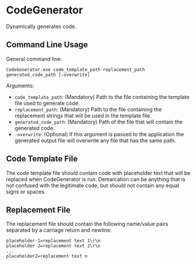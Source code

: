# CodeGenerator

Dynamically generates code.

## Command Line Usage

General command line:
```
CodeGenerator.exe code_template_path replacement_path generated_code_path [-overwrite]
```

Arguments:

* ```code_template_path```: (Mandatory) Path to the file containing the template file used to generate code.
* ```replacement_path```: (Mandatory) Path to the file containing the replacement strings that will be used in the template file.
* ```generated_code_path```: (Mandatory) Path of the file that will contain the generated code.
* ```-overwrite```: (Optional) If this argument is passed to the application the generated output file will overwrite any file that has the same path.

## Code Template File

The code template file should contain code with placeholder text that will be replaced when CodeGenerator is run.  Demarcation can be anything that is not confused with the legitimate code, but should not contain any equal signs or spaces.

## Replacement File

The replacement file should contain the following name/value pairs separated by a carriage return and newline:
```
placeholder-1=replacement text 1\r\n
placeholder-2=replacement text 2\r\n
...
placeholder2=replacement text n
```